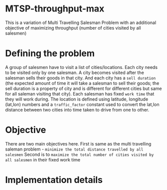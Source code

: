 # MTSP-throughput-max
This is a variation of Multi Travelling Salesman Problem with an additional objective of maximizing throughput (number of cities visited by all salesmen)

# Defining the problem
A group of salesmen have to visit a list of cities/locations. 
Each city needs to be visited only by one salesman. A city becomes visited after the salesman sells their goods in that city. And each city has a `sell duration` (the expected amount of time it will take a salesman to sell their goods; the sell duration is a property of city and is different for different cities but same for all saleman visiting that city). 
Each salesman has fixed `work time` that they will work during.
The location is defined using latitude, longitude (lat,lon) numbers and a `traffic_factor` constant used to convert the lat,lon distance between two cities into time taken to drive from one to other.

# Objective
There are two main objectives here. 
First is same as the multi travelling saleman problem - `minimize the total distance travelled by all salesmen`
Second is to `maximize the total number of cities visited by all salesmen` in their fixed work time

# Implementation details
